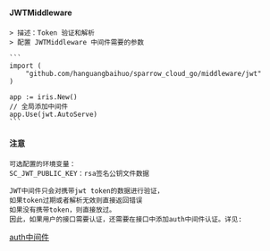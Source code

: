 #### JWTMiddleware ####

    > 描述：Token 验证和解析
    > 配置 JWTMiddleware 中间件需要的参数

    ```
    import (
        "github.com/hanguangbaihuo/sparrow_cloud_go/middleware/jwt"
    )

    app := iris.New()
    // 全局添加中间件
    app.Use(jwt.AutoServe)
    ```

#### 注意

    可选配置的环境变量：
    SC_JWT_PUBLIC_KEY：rsa签名公钥文件数据

    JWT中间件只会对携带jwt token的数据进行验证，
    如果token过期或者解析无效则直接返回错误
    如果没有携带token，则直接放过。
    因此，如果用户的接口需要认证，还需要在接口中添加auth中间件认证。详见:
[auth中间件](/middleware/auth/README.md)